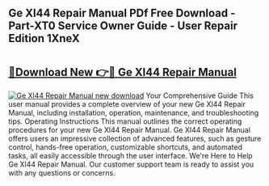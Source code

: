 ## Ge Xl44 Repair Manual PDf Free Download - Part-XT0 Service Owner Guide - User Repair Edition 1XneX

# <h2><a href="http://bc62639.oget.top/?id=Ge+Xl44+Repair+Manual">🔗Download New 👉🔴 Ge Xl44 Repair Manual</a></h2>

[![Ge Xl44 Repair Manual new download](https://i.imgur.com/5g1atiW.png)](http://bc62639.oget.top/?id=Ge+Xl44+Repair+Manual)
Your Comprehensive Guide This user manual provides a complete overview of your new Ge Xl44 Repair Manual, including installation, operation, maintenance, and troubleshooting tips. Operating Instructions This manual outlines the correct operating procedures for your new Ge Xl44 Repair Manual. Ge Xl44 Repair Manual offers users an impressive collection of advanced features, such as gesture control, hands-free operation, customizable shortcuts, and automated tasks, all easily accessible through the user interface. We're Here to Help Ge Xl44 Repair Manual. Our customer support team is ready to assist you with any questions or concerns.

